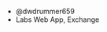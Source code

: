 - @dwdrummer659
- Labs Web App, Exchange

<!---
dwdrummer659/dwdrummer659 is a ✨ special ✨ repository because its `README.md` (this file) appears on your GitHub profile.
You can click the Preview link to take a look at your changes.
--->

